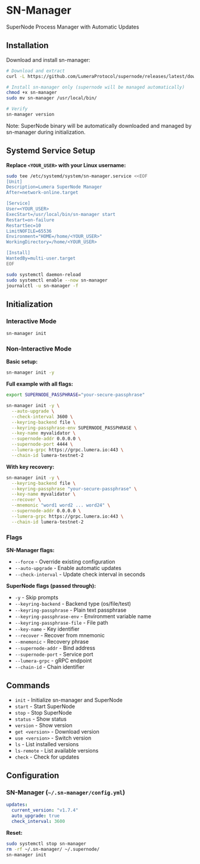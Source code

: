 # SN-Manager

SuperNode Process Manager with Automatic Updates

## Installation

Download and install sn-manager:
```bash
# Download and extract
curl -L https://github.com/LumeraProtocol/supernode/releases/latest/download/supernode-linux-amd64.tar.gz | tar -xz

# Install sn-manager only (supernode will be managed automatically)
chmod +x sn-manager
sudo mv sn-manager /usr/local/bin/

# Verify
sn-manager version
```

Note: SuperNode binary will be automatically downloaded and managed by sn-manager during initialization.

## Systemd Service Setup

**Replace `<YOUR_USER>` with your Linux username:**

```bash
sudo tee /etc/systemd/system/sn-manager.service <<EOF
[Unit]
Description=Lumera SuperNode Manager
After=network-online.target

[Service]
User=<YOUR_USER>
ExecStart=/usr/local/bin/sn-manager start
Restart=on-failure
RestartSec=10
LimitNOFILE=65536
Environment="HOME=/home/<YOUR_USER>"
WorkingDirectory=/home/<YOUR_USER>

[Install]
WantedBy=multi-user.target
EOF

sudo systemctl daemon-reload
sudo systemctl enable --now sn-manager
journalctl -u sn-manager -f
```

## Initialization

### Interactive Mode
```bash
sn-manager init
```

### Non-Interactive Mode

**Basic setup:**
```bash
sn-manager init -y
```

**Full example with all flags:**
```bash
export SUPERNODE_PASSPHRASE="your-secure-passphrase"

sn-manager init -y \
  --auto-upgrade \
  --check-interval 3600 \
  --keyring-backend file \
  --keyring-passphrase-env SUPERNODE_PASSPHRASE \
  --key-name myvalidator \
  --supernode-addr 0.0.0.0 \
  --supernode-port 4444 \
  --lumera-grpc https://grpc.lumera.io:443 \
  --chain-id lumera-testnet-2
```

**With key recovery:**
```bash
sn-manager init -y \
  --keyring-backend file \
  --keyring-passphrase "your-secure-passphrase" \
  --key-name myvalidator \
  --recover \
  --mnemonic "word1 word2 ... word24" \
  --supernode-addr 0.0.0.0 \
  --lumera-grpc https://grpc.lumera.io:443 \
  --chain-id lumera-testnet-2
```

### Flags

**SN-Manager flags:**
- `--force` - Override existing configuration
- `--auto-upgrade` - Enable automatic updates
- `--check-interval` - Update check interval in seconds

**SuperNode flags (passed through):**
- `-y` - Skip prompts
- `--keyring-backend` - Backend type (os/file/test)
- `--keyring-passphrase` - Plain text passphrase
- `--keyring-passphrase-env` - Environment variable name
- `--keyring-passphrase-file` - File path
- `--key-name` - Key identifier
- `--recover` - Recover from mnemonic
- `--mnemonic` - Recovery phrase
- `--supernode-addr` - Bind address
- `--supernode-port` - Service port
- `--lumera-grpc` - gRPC endpoint
- `--chain-id` - Chain identifier

## Commands

- `init` - Initialize sn-manager and SuperNode
- `start` - Start SuperNode
- `stop` - Stop SuperNode
- `status` - Show status
- `version` - Show version
- `get <version>` - Download version
- `use <version>` - Switch version
- `ls` - List installed versions
- `ls-remote` - List available versions
- `check` - Check for updates

## Configuration

### SN-Manager (`~/.sn-manager/config.yml`)
```yaml
updates:
  current_version: "v1.7.4"
  auto_upgrade: true
  check_interval: 3600
```

**Reset:**
```bash
sudo systemctl stop sn-manager
rm -rf ~/.sn-manager/ ~/.supernode/
sn-manager init
```

